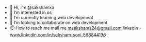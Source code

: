 - 👋 Hi, I’m @sakshamxo
- 👀 I’m interested in os
- 🌱 I’m currently learning web development 
- 💞️ I’m looking to collaborate on web development
- 📫 How to reach me mail me
msakshams24@gmail.com 
linkedin - www.linkedin.com/in/saksham-soni-568844196
<!---
sakshamxo/sakshamxo is a ✨ special ✨ repository because its `README.md` (this file) appears on your GitHub profile.
You can click the Preview link to take a look at your changes.
--->
